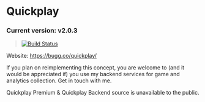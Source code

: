 # Quickplay
### Current version: v2.0.3
> [![Build Status](https://travis-ci.org/bugfroggy/Quickplay2.0.svg?branch=1.9-1.11.2)](https://travis-ci.org/bugfroggy/Quickplay2.0)

Website: https://bugg.co/quickplay/

If you plan on reimplementing this concept, you are welcome to (and it would be appreciated if) you use my backend services for game and analytics collection. Get in touch with me.

Quickplay Premium & Quickplay Backend source is unavailable to the public.
